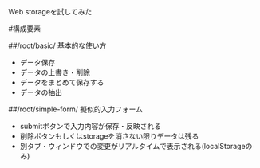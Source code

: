 Web storageを試してみた

#構成要素

##/root/basic/
基本的な使い方

* データ保存
* データの上書き・削除
* データをまとめて保存する
* データの抽出


##/root/simple-form/
擬似的入力フォーム

* submitボタンで入力内容が保存・反映される
* 削除ボタンもしくはstorageを消さない限りデータは残る
* 別タブ・ウィンドウでの変更がリアルタイムで表示される(localStorageのみ)

